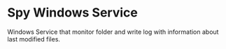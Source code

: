 Spy Windows Service
===================

Windows Service that monitor folder and write log 
with information about last modified files.